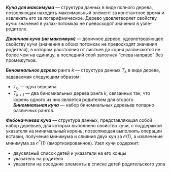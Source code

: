 ***Куча для максимума*** — структура данных в виде полного дерева, позволяющая находить максимальный элемент за константное время и извлекать его за логарифмическое. Дерево удовлетворяет свойству кучи: значения в узлах-потомках не превосходят значения в узле-родителе.  

***Двоичная куча (на максимум)*** — двоичное дерево, удовлетворяющее свойству кучи (значения в обоих потомках не превосходят значения родителя), в котором расстояния от листьев до корня различаются не более чем на единицу, а последний слой заполнен “слева направо” без промежутков.
  
***Биномиальное дерево*** ранга $k$ — структура данных $T_k$ в виде дерева, задаваемая следующим образом:
- $T_0$ — одна вершина
- $T_{k+1}$ — два биномиальных дерева ранга $k$, связанных так, что корень одного из них является родителем для второго
***Биномиальная куча*** — набор биномиальных деревьев попарно различных рангов.

***Фибоначчиева куча*** — структура данных, представляющая собой набор деревьев, для которых выполнено свойство кучи, с поддержкой указателя на минимальный корень, позволяющая выполнять операции вставки, получения минимума и слияния двух куч за $\mathcal{O}(1)$, а извлечение минимума за $\mathcal{O}^{*}(1)$ (амортизированное). Узел кучи содержит:
- двусвязный список детей и указатели на его концы
- указатель на родителя
- указатели на соседние элементы в списке детей родительского узла